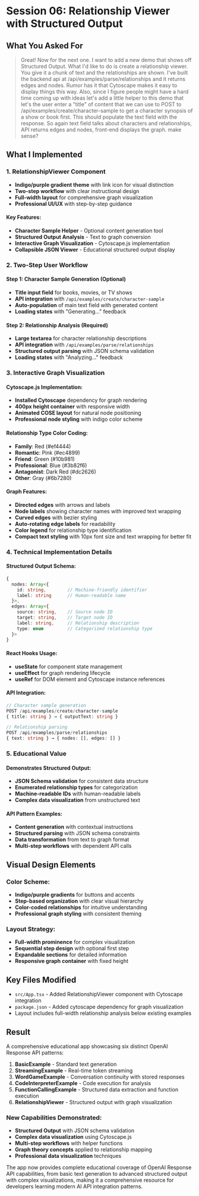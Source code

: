 # Session 06: Relationship Viewer with Structured Output

## What You Asked For

> Great! Now for the next one. I want to add a new demo that shows off Structured Output. What I'd like to do is create a relationship viewer. You give it a chunk of text and the relationships are shown. I've built the backend api at /api/examples/parse/relationships and it returns edges and nodes. Rumor has it that Cytoscape makes it easy to display things this way. Also, since I figure people might have a hard time coming up with ideas let's add a little helper to this demo that let's the user enter a "title" of content that we can use to POST to /api/examples/create/character-sample to get a character synopsis of a show or book first. This should populate the text field with the response. So again text field talks about characters and relationships, API returns edges and nodes, front-end displays the graph. make sense?

## What I Implemented

### 1. **RelationshipViewer Component**
- **Indigo/purple gradient theme** with link icon for visual distinction
- **Two-step workflow** with clear instructional design
- **Full-width layout** for comprehensive graph visualization
- **Professional UI/UX** with step-by-step guidance

#### Key Features:
- **Character Sample Helper** - Optional content generation tool
- **Structured Output Analysis** - Text to graph conversion
- **Interactive Graph Visualization** - Cytoscape.js implementation
- **Collapsible JSON Viewer** - Educational structured output display

### 2. **Two-Step User Workflow**

#### Step 1: Character Sample Generation (Optional)
- **Title input field** for books, movies, or TV shows
- **API integration** with `/api/examples/create/character-sample`
- **Auto-population** of main text field with generated content
- **Loading states** with "Generating..." feedback

#### Step 2: Relationship Analysis (Required)
- **Large textarea** for character relationship descriptions
- **API integration** with `/api/examples/parse/relationships`
- **Structured output parsing** with JSON schema validation
- **Loading states** with "Analyzing..." feedback

### 3. **Interactive Graph Visualization**

#### Cytoscape.js Implementation:
- **Installed Cytoscape** dependency for graph rendering
- **400px height container** with responsive width
- **Animated COSE layout** for natural node positioning
- **Professional node styling** with indigo color scheme

#### Relationship Type Color Coding:
- **Family**: Red (#ef4444)
- **Romantic**: Pink (#ec4899)
- **Friend**: Green (#10b981)
- **Professional**: Blue (#3b82f6)
- **Antagonist**: Dark Red (#dc2626)
- **Other**: Gray (#6b7280)

#### Graph Features:
- **Directed edges** with arrows and labels
- **Node labels** showing character names with improved text wrapping
- **Curved edges** with bezier styling
- **Auto-rotating edge labels** for readability
- **Color legend** for relationship type identification
- **Compact text styling** with 10px font size and text wrapping for better fit

### 4. **Technical Implementation Details**

#### Structured Output Schema:
```typescript
{
  nodes: Array<{
    id: string,        // Machine-friendly identifier
    label: string      // Human-readable name
  }>,
  edges: Array<{
    source: string,    // Source node ID
    target: string,    // Target node ID
    label: string,     // Relationship description
    type: enum         // Categorized relationship type
  }>
}
```

#### React Hooks Usage:
- **useState** for component state management
- **useEffect** for graph rendering lifecycle
- **useRef** for DOM element and Cytoscape instance references

#### API Integration:
```typescript
// Character sample generation
POST /api/examples/create/character-sample
{ title: string } → { outputText: string }

// Relationship parsing
POST /api/examples/parse/relationships  
{ text: string } → { nodes: [], edges: [] }
```

### 5. **Educational Value**

#### Demonstrates Structured Output:
- **JSON Schema validation** for consistent data structure
- **Enumerated relationship types** for categorization
- **Machine-readable IDs** with human-readable labels
- **Complex data visualization** from unstructured text

#### API Pattern Examples:
- **Content generation** with contextual instructions
- **Structured parsing** with JSON schema constraints
- **Data transformation** from text to graph format
- **Multi-step workflows** with dependent API calls

## Visual Design Elements

### Color Scheme:
- **Indigo/purple gradients** for buttons and accents
- **Step-based organization** with clear visual hierarchy
- **Color-coded relationships** for intuitive understanding
- **Professional graph styling** with consistent theming

### Layout Strategy:
- **Full-width prominence** for complex visualization
- **Sequential step design** with optional first step
- **Expandable sections** for detailed information
- **Responsive graph container** with fixed height

## Key Files Modified

- `src/App.tsx` - Added RelationshipViewer component with Cytoscape integration
- `package.json` - Added cytoscape dependency for graph visualization
- Layout includes full-width relationship analysis below existing examples

## Result

A comprehensive educational app showcasing six distinct OpenAI Response API patterns:

1. **BasicExample** - Standard text generation
2. **StreamingExample** - Real-time token streaming  
3. **WordGameExample** - Conversation continuity with stored responses
4. **CodeInterpreterExample** - Code execution for analysis
5. **FunctionCallingExample** - Structured data extraction and function execution
6. **RelationshipViewer** - Structured output with graph visualization

### New Capabilities Demonstrated:
- **Structured Output** with JSON schema validation
- **Complex data visualization** using Cytoscape.js
- **Multi-step workflows** with helper functions
- **Graph theory concepts** applied to relationship mapping
- **Professional data visualization** techniques

The app now provides complete educational coverage of OpenAI Response API capabilities, from basic text generation to advanced structured output with complex visualizations, making it a comprehensive resource for developers learning modern AI API integration patterns.